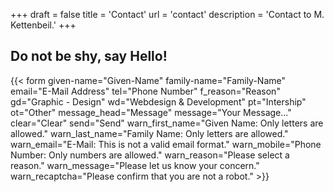 +++
draft = false
title = 'Contact'
url = 'contact'
description = 'Contact to M. Kettenbeil.'
+++

## Do not be shy, say Hello!

{{< form given-name="Given-Name" family-name="Family-Name" email="E-Mail Address" tel="Phone Number" f_reason="Reason" gd="Graphic - Design" wd="Webdesign & Development" pt="Intership" ot="Other" message_head="Message" message="Your Message..." clear="Clear" send="Send" warn_first_name="Given Name: Only letters are allowed." warn_last_name="Family Name: Only letters are allowed." warn_email="E-Mail: This is not a valid email format." warn_mobile="Phone Number: Only numbers are allowed." warn_reason="Please select a reason." warn_message="Please let us know your concern." warn_recaptcha="Please confirm that you are not a robot." >}}